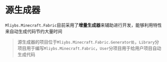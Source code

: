 # 源生成器

`Mliybs.Minecraft.Fabric`目前采用了**增量生成器**来辅助进行开发，能够利用特性来自动生成代码节约大量时间

> 源生成器的项目位于`Mliybs.Minecraft.Fabric.Generator处`，`Library`分项目用于编写`Mliybs.Minecraft.Fabric`，`User`分项目用于给用户项目自动生成代码